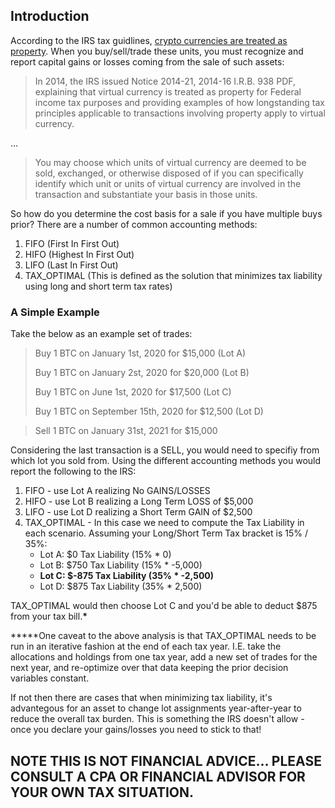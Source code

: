 ## Introduction

According to the IRS tax guidlines, [crypto currencies are treated as property](https://www.irs.gov/individuals/international-taxpayers/frequently-asked-questions-on-virtual-currency-transactions). When you buy/sell/trade these units, you must recognize and report capital gains or losses coming from the sale of such assets:

> In 2014, the IRS issued Notice 2014-21, 2014-16 I.R.B. 938 PDF, explaining that virtual currency is treated as property for Federal income tax purposes and providing examples of how longstanding tax principles applicable to transactions involving property apply to virtual currency.

...

> You may choose which units of virtual currency are deemed to be sold, exchanged, or otherwise disposed of if you can specifically identify which unit or units of virtual currency are involved in the transaction and substantiate your basis in those units.


 So how do you determine the cost basis for a sale if you have multiple buys prior?  There are a number of common accounting methods:

1. FIFO (First In First Out)
2. HIFO (Highest In First Out)
3. LIFO (Last In First Out)
4. TAX_OPTIMAL (This is defined as the solution that minimizes tax liability using long and short term tax rates)

### A Simple Example
Take the below as an example set of trades:
>Buy 1 BTC on January 1st, 2020 for $15,000 (Lot A)
>
>Buy 1 BTC on January 2st, 2020 for $20,000 (Lot B)
>
>Buy 1 BTC on June 1st, 2020 for $17,500 (Lot C)
>
>Buy 1 BTC on September 15th, 2020 for $12,500 (Lot D)


>Sell 1 BTC on January 31st, 2021 for $15,000

Considering the last transaction is a SELL, you would need to specifiy from which lot you sold from. Using the different accounting methods you would report the following to the IRS:

1. FIFO - use Lot A realizing No GAINS/LOSSES
2. HIFO - use Lot B realizing a Long Term LOSS of $5,000
3. LIFO - use Lot D realizing a Short Term GAIN of $2,500
4. TAX_OPTIMAL - In this case we need to compute the Tax Liability in each scenario. Assuming your Long/Short Term Tax bracket is 15% / 35%:
   - Lot A: $0 Tax Liability     (15% * 0)
   - Lot B: $750 Tax Liability (15% * -5,000)
   - **Lot C: $-875 Tax Liability (35% * -2,500)**
   - Lot D: $875 Tax Liability (35% * 2,500)

TAX_OPTIMAL would then choose Lot C and you'd be able to deduct $875 from your tax bill.**\***


**\***One caveat to the above analysis is that TAX_OPTIMAL needs to be run in an iterative fashion at the end of each tax year. I.E. take the allocations and holdings from one tax year, add a new set of trades for the next year, and re-optimize over that data keeping the prior decision variables constant.

If not then there are cases that when minimizing tax liability, it's advantegous for an asset to change lot assignments year-after-year to reduce the overall tax burden. This is something the IRS doesn't allow - once you declare your gains/losses you need to stick to that! 

## NOTE THIS IS NOT FINANCIAL ADVICE... PLEASE CONSULT A CPA OR FINANCIAL ADVISOR FOR YOUR OWN TAX SITUATION.
